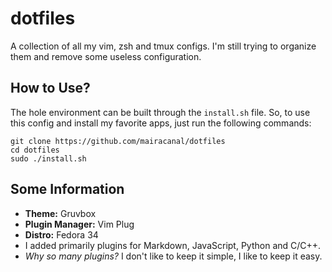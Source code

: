 # dotfiles

A collection of all my vim, zsh and tmux configs. I'm still trying to organize them and remove some useless configuration.

## How to Use?
The hole environment can be built through the `install.sh` file. So, to use this config and install my favorite apps, just run the following commands:
```
git clone https://github.com/mairacanal/dotfiles
cd dotfiles
sudo ./install.sh
```

## Some Information

- **Theme:** Gruvbox
- **Plugin Manager:** Vim Plug
- **Distro:** Fedora 34
- I added primarily plugins for Markdown, JavaScript, Python and C/C++.
- *Why so many plugins?* I don't like to keep it simple, I like to keep it easy.

